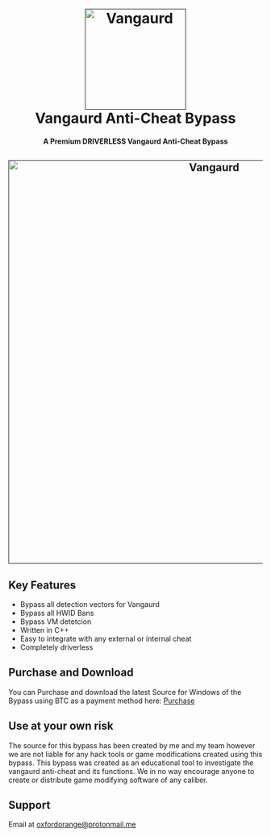 
<h1 align="center">
  <br>
  <a href=""><img src=https://planetvalorant.com/wp-content/uploads/2020/05/vanguard-1.png alt="Vangaurd" width="200"></a>
  <br>
  Vangaurd Anti-Cheat Bypass
  <br>
</h1>

<h4 align="center">A Premium DRIVERLESS Vangaurd Anti-Cheat Bypass </h4>

<h2 align="center">
<a href=""><img src=https://machow2.com/wp-content/uploads/2022/03/vanguard-anti-cheat-mac.jpg alt="Vangaurd" width="800"></a>
</h2>

## Key Features

* Bypass all detection vectors for Vangaurd
* Bypass all HWID Bans
* Bypass VM detetcion
* Written in C++
* Easy to integrate with any external or internal cheat
* Completely driverless


## Purchase and Download

You can Purchase and download the latest Source for Windows of the Bypass using BTC as a payment method here: [Purchase](https://satoshidisk.com/pay/CHKAQ8)

## Use at your own risk

The source for this bypass has been created by me and my team however we are not liable for any hack tools or game modifications created using this bypass. This bypass was created as an educational tool to investigate the vangaurd anti-cheat and its functions. We in no way encourage anyone to create or distribute game modifying software of any caliber.




## Support

Email at oxfordorange@protonmail.me


